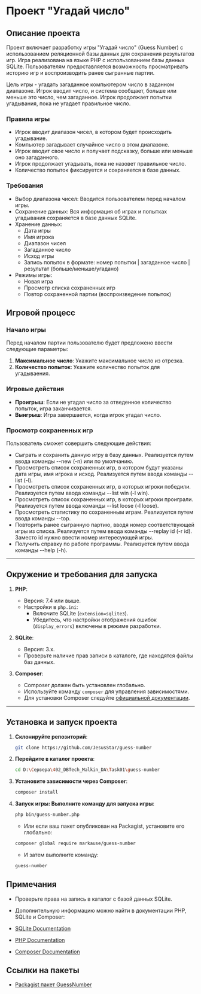 # Проект "Угадай число"

## Описание проекта

Проект включает разработку игры "Угадай число" (Guess Number) с использованием реляционной базы данных для сохранения результатов игр. Игра реализована на языке PHP с использованием базы данных SQLite. Пользователям предоставляется возможность просматривать историю игр и воспроизводить ранее сыгранные партии.

Цель игры - угадать загаданное компьютером число в заданном диапазоне. Игрок вводит число, и система сообщает, больше или меньше это число, чем загаданное. Игрок продолжает попытки угадывания, пока не угадает правильное число.

### Правила игры

- Игрок вводит диапазон чисел, в котором будет происходить угадывание.
- Компьютер загадывает случайное число в этом диапазоне.
- Игрок вводит свое число и получает подсказку, больше или меньше оно загаданного.
- Игрок продолжает угадывать, пока не назовет правильное число.
- Количество попыток фиксируется и сохраняется в базе данных.

### Требования

- Выбор диапазона чисел: Вводится пользователем перед началом игры.
- Сохранение данных: Вся информация об играх и попытках угадывания сохраняется в базе данных SQLite.
- Хранение данных:
  - Дата игры
  - Имя игрока
  - Диапазон чисел
  - Загаданное число
  - Исход игры
  - Запись попыток в формате: номер попытки | загаданное число | результат (больше/меньше/угадано)
- Режимы игры:
  - Новая игра
  - Просмотр списка сохраненных игр
  - Повтор сохраненной партии (воспроизведение попыток)
  
## Игровой процесс

### Начало игры

Перед началом партии пользователю будет предложено ввести следующие параметры:

1. **Максимальное число**: Укажите максимальное число из отрезка.
2. **Количество попыток**: Укажите количество попыток для угадываения.

### Игровые действия

- **Проигрыш**: Если не угадал число за отведенное количество попыток, игра заканчивается.
- **Выигрыш**: Игра завершается, когда игрок угадал число.

### Просмотр сохраненных игр

Пользователь сможет совершить следующие действия:

- Сыграть и сохранить данную игру в базу данных. Реализуется путем ввода команды --new (-n) или по умолчанию.
- Просмотреть список сохраненных игр, в котором будут указаны дата игры, имя игрока и исход. Реализуется путем ввода команды --list (-l).
- Просмотреть список сохраненных игр, в которых игроки победили. Реализуется путем ввода команды --list win (-l win).
- Просмотреть список сохраненных игр, в которых игроки проиграли. Реализуется путем ввода команды --list loose (-l loose).
- Просмотреть статистику по сохраненным играм. Реализуется путем ввода команды --top.
- Повторить ранее сыгранную партию, вводя номер соответствующей игры из списка. Реализуется путем ввода команды --replay id (-r id). Заместо id нужно ввести номер интересующей игры.
- Получить справку по работе программы. Реализуется путем ввода команды --help (-h).

---

## Окружение и требования для запуска

1. **PHP**:
   - Версия: 7.4 или выше.
   - Настройки в `php.ini`:
     - Включите SQLite (`extension=sqlite3`).
     - Убедитесь, что настройки отображения ошибок (`display_errors`) включены в режиме разработки.

2. **SQLite**:
   - Версия: 3.x.
   - Проверьте наличие прав записи в каталоге, где находятся файлы баз данных.

3. **Composer**:
   - Composer должен быть установлен глобально.
   - Используйте команду `composer` для управления зависимостями.
   - Для установки Composer следуйте [официальной документации](https://getcomposer.org/doc/00-intro.md).

---

## Установка и запуск проекта

1. **Склонируйте репозиторий**:
   ```bash
   git clone https://github.com/JesusStar/guess-number
   ```

2. **Перейдите в каталог проекта**:
   ```bash
   cd D:\Сервера\402_DBTech_Malkin_DA\Task01\guess-number
   ```

3. **Установите зависимости через Composer**:
   ```bash
   composer install
   ```

4. **Запуск игры: Выполните команду для запуска игры**:
   ```bash
   php bin/guess-number.php
   ```

   - Или если ваш пакет опубликован на Packagist, установите его глобально:

   ```bash
   composer global require markause/guess-number
   ```

   - И затем выполните команду:
   ```bash
   guess-number
   ```

## Примечания

- Проверьте права на запись в каталог с базой данных SQLite.

- Дополнительную информацию можно найти в документации PHP, SQLite и Composer:

- [SQLite Documentation](https://www.sqlite.org/docs.html)
- [PHP Documentation](https://www.php.net/docs.php)
- [Composer Documentation](https://getcomposer.org/doc/)

## Ссылки на пакеты
- [Packagist пакет GuessNumber](https://packagist.org/packages/markause/guess-number)
